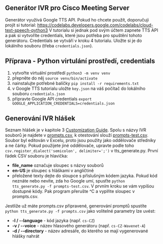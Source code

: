 ## Generátor IVR pro Cisco Meeting Server
Generátor využívá Google TTS API. Pokud ho chcete použít, doporučuji projít si tutorial:
https://codelabs.developers.google.com/codelabs/cloud-text-speech-python3
V tutorialu si jednak pod svým účtem zapnete TTS API a pak si vytvoříte credentials,
které jsou potřeba pro spuštění tohoto generátoru. Credentials se vytváří v kroku 4 tutorialu.
Uložte si je do lokálního souboru (třeba `credentials.json`).

## Příprava - Python virtulání prostředí, credentials
1. vytvořte virtuální prostředí `python3 -m venv venv`
2. přepněte do něj `source venv/bin/activate`
3. nainstalujte potřebné balíčky `pip install -r requirements.txt`
4. v Google TTS tutorialu uložte `key.json` na váš počítač do lokálního souboru `credentials.json`
5. připravte Google API credentials `export GOOGLE_APPLICATION_CREDENTIALS=credentials.json`

## Generování IVR hlášek
Seznam hlášek je v kapitole 3 [Customization Guide](https://www.cisco.com/c/dam/en/us/td/docs/conferencing/ciscoMeetingServer/Customisation/Version-3-0/Cisco-Meeting-Server-3-0-Customization-Guidelines.pdf). Spolu s názvy IVR souborů je najdete v [prompts.csv](prompts.csv), k otestování slouží [prompts-test.csv](prompts-test.csv). Soubor byl editován v Excelu, proto jsou použity jako oddělovače středníky a ne čárky. Pokud použijete jiné oddělovače, upravte podle toho `    csv.register_dialect('semicolon', delimiter=';')` v tts_generate.py. První řádek CSV souboru je hlavička:
* **file_name** označuje sloupec s názvy souborů
* **en-US** je sloupec s hláškami v angličtině
* přeložené texty dejte do sloupce s příslušným kódem jazyka. Pokud kód neznáte nebo nevíte, zda ho Google umí, spusťte `python tts_generate.py -f prompts-test.csv`. V prvním kroku se vám vypíšou dostupné kódy. Pak program přerušte ^C a vyplňte sloupec v prompts.csv.

Jestliže už máte prompts.csv připravené, generování promptů spustíte `python tts_generate.py -f prompts.csv` jako volitelné parametry lze uvést:
* **-l / --language** - kód jazyka (např. `cs-CZ`)
* **-v / --voice** - název hlasového generátoru (např. `cs-CZ-Wavenet-A`)
* **-d / --directory** - název adresáře, do kterého se mají vygenerované hlášky nahrát
